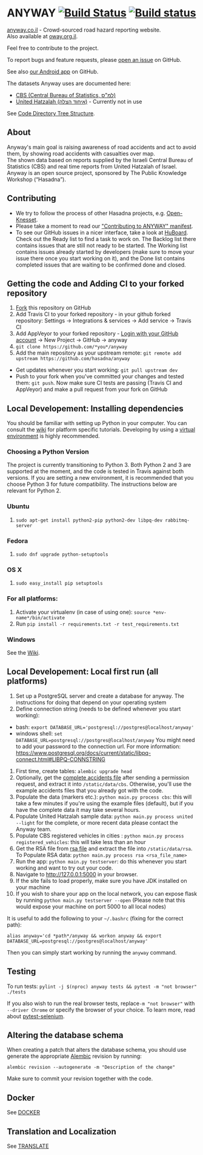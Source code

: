 ANYWAY [![Build Status](https://travis-ci.org/hasadna/anyway.png)](https://travis-ci.org/hasadna/anyway) [![Build status](https://ci.appveyor.com/api/projects/status/pg5qvt62y16bu4k5?svg=true)](https://ci.appveyor.com/project/r-darwish/anyway)
======

[anyway.co.il](https://www.anyway.co.il/) - Crowd-sourced road hazard reporting website.<br>
Also available at [oway.org.il](https://www.oway.org.il/).

Feel free to contribute to the project.

To report bugs and feature requests, please [open an issue](https://github.com/hasadna/anyway/issues) on GitHub.

See also [our Android app](https://github.com/samuelregev/anywayAndroidApp/) on GitHub.

The datasets Anyway uses are documented here:
* [CBS (Central Bureau of Statistics, למ"ס)](https://github.com/hasadna/anyway/blob/dev/docs/CBS.md)
* [United Hatzalah (איחוד הצלה)](https://github.com/hasadna/anyway/blob/dev/docs/UNITED.md) - Currently not in use

See [Code Directory Tree Structure](docs/CODE.md).

About
-----------------------
Anyway's main goal is raising awareness of road accidents and act to avoid them, by showing road accidents with casualties over map.<br>
The shown data based on reports supplied by the Israeli Central Bureau of Statistics (CBS) and real time reports from United Hatzalah of Israel.<br>
Anyway is an open source project, sponsored by The Public Knowledge Workshop (“Hasadna”).

Contributing
-----------------------
* We try to follow the process of other Hasadna projects, e.g. [Open-Knesset](https://oknesset-devel.readthedocs.org/en/latest/).
* Please take a moment to read our ["Contributing to ANYWAY" manifest](docs/CONTRIBUTING.md).
* To see our GitHub issues in a nicer interface, take a look at [HuBoard](https://huboard.com/hasadna/anyway). Check out the Ready list to find a task to work on. The Backlog list there contains issues that are still not ready to be started. The Working list contains issues already started by developers (make sure to move your issue there once you start working on it), and the Done list contains completed issues that are waiting to be confirmed done and closed.

## Getting the code and Adding CI to your forked repository
1. [Fork](https://github.com/hasadna/anyway/fork) this repository on GitHub
1. Add Travis CI to your forked repository - in your github forked repository: Settings -> Integrations & services -> Add service -> Travis CI
1. Add AppVeyor to your forked repository - [Login with your GitHub account](https://ci.appveyor.com/login) -> New Project -> GitHub -> anyway
1. `git clone https://github.com/*you*/anyway`
1. Add the main repository as your upstream remote: `git remote add upstream https://github.com/hasadna/anyway`

* Get updates whenever you start working: `git pull upstream dev`
* Push to your fork when you've committed your changes and tested them: `git push`. Now make sure CI tests are passing (Travis CI and AppVeyor) and make a pull request from your fork on GitHub

## Local Developement: Installing dependencies

You should be familiar with setting up Python in your computer. You can consult the [wiki](https://github.com/hasadna/anyway/wiki/Setup) for
platform specific tutorials. Developing by using a [virtual
environment](https://www.youtube.com/watch?v=N5vscPTWKOk) is highly recommended.

### Choosing a Python Version
The project is currently transitioning to Python 3. Both Python 2 and 3 are supported at the moment, and the code is tested in Travis against both versions. If you are setting a new environment, it is recommended that you choose Python 3 for future compatibility. The instructions below are relevant for Python 2.

### Ubuntu
1. `sudo apt-get install python2-pip python2-dev libpq-dev rabbitmq-server`

### Fedora
1. `sudo dnf upgrade python-setuptools`

### OS X
1. `sudo easy_install pip setuptools`

### For all platforms:
1. Activate your virtualenv (in case of using one): `source *env-name*/bin/activate`
1. Run `pip install -r requirements.txt -r test_requirements.txt`

### Windows
See the [Wiki](https://github.com/hasadna/anyway/wiki/Setting-up-a-Python-development-environment-in-Windows).

## Local Developement: Local first run (all platforms)
1. Set up a PostgreSQL server and create a database for anyway. The instructions for doing that
   depend on your operating system
1. Define connection string (needs to be defined whenever you start working):
  * bash: `export DATABASE_URL='postgresql://postgres@localhost/anyway'`
  * windows shell: `set DATABASE_URL=postgresql://postgres@localhost/anyway`
  You might need to add your password to the connection url. For more information: https://www.postgresql.org/docs/current/static/libpq-connect.html#LIBPQ-CONNSTRING

1. First time, create tables: `alembic upgrade head`
1. Optionally, get the [complete accidents file](https://drive.google.com/drive/folders/1JVBNP3oTn12zxWExPKeCf_vetNHVCcoo?usp=sharing) after sending a permission request, and extract it into `/static/data/cbs`. Otherwise, you'll use the example accidents files that you already got with the code.
1. Populate the data (markers etc.): `python main.py process cbs`: this will take a few minutes if
   you're using the example files (default), but if you have the complete data it may take several
   hours.
1. Populate United Hatzalah sample data: `python main.py process united --light` for the complete,
   or more recent data please contact the Anyway team.
1. Populate CBS registered vehicles in cities : `python main.py process registered_vehicles`: this will take less than an hour
1. Get the RSA file from [rsa file](https://drive.google.com/drive/folders/1oR3q-RBKy8AWXf5Z1JNBKD9cqqlEG-jC?usp=sharing) and extract the file into `/static/data/rsa`. To Populate RSA data: `python main.py process rsa <rsa_file_name>`
1. Run the app: `python main.py testserver`: do this whenever you start working and want to try out your code.
1. Navigate to http://127.0.0.1:5000 in your browser.
1. If the site fails to load properly, make sure you have JDK installed on your machine
1. If you wish to share your app on the local network, you can expose flask by running `python
    main.py testserver --open` (Please note that this would expose your machine on port 5000 to all
    local nodes)

It is useful to add the following to your `~/.bashrc` (fixing for the correct path):

    alias anyway='cd *path*/anyway && workon anyway && export DATABASE_URL=postgresql://postgres@localhost/anyway'

Then you can simply start working by running the `anyway` command.

## Testing
To run tests: `pylint -j $(nproc) anyway tests && pytest -m "not browser" ./tests`

If you also wish to run the real browser tests, replace`-m "not browser"` with `--driver Chrome` or specify the browser of your choice. To learn more, read about [pytest-selenium](http://pytest-selenium.readthedocs.io/en/latest/user_guide.html#specifying-a-browser).

## Altering the database schema
When creating a patch that alters the database schema, you should use generate the appropriate
[Alembic](http://alembic.zzzcomputing.com/en/latest/index.html) revision by running:

``` shell
alembic revision --autogenerate -m "Description of the change"
```

Make sure to commit your revision together with the code.

## Docker
See [DOCKER](docs/DOCKER.md)

## Translation and Localization
See [TRANSLATE](docs/TRANSLATE.md)
